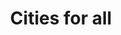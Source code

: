 ---
language: en
layout: blog-categorias
category: articulos-categorias
title: Cities for all
permalink: /en/blog/cities-for-all/
slug: ciudades-para-todos

subtitulo: "#CiudadesParaTodos"
descripcion: This is a description of the category in english
subscripcion: "Subscribe to #CiudadesParaTodos"
tiled_background: yes

template: light
---